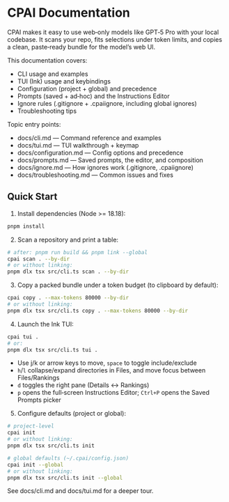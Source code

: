 # CPAI Documentation

CPAI makes it easy to use web‑only models like GPT‑5 Pro with your local codebase. It scans your repo, fits selections under token limits, and copies a clean, paste‑ready bundle for the model’s web UI.

This documentation covers:

- CLI usage and examples
- TUI (Ink) usage and keybindings
- Configuration (project + global) and precedence
- Prompts (saved + ad‑hoc) and the Instructions Editor
- Ignore rules (.gitignore + .cpaiignore, including global ignores)
- Troubleshooting tips

Topic entry points:

- docs/cli.md — Command reference and examples
- docs/tui.md — TUI walkthrough + keymap
- docs/configuration.md — Config options and precedence
- docs/prompts.md — Saved prompts, the editor, and composition
- docs/ignore.md — How ignores work (.gitignore, .cpaiignore)
- docs/troubleshooting.md — Common issues and fixes

## Quick Start

1. Install dependencies (Node >= 18.18):

```bash
pnpm install
```

2. Scan a repository and print a table:

```bash
# after: pnpm run build && pnpm link --global
cpai scan . --by-dir
# or without linking:
pnpm dlx tsx src/cli.ts scan . --by-dir
```

3. Copy a packed bundle under a token budget (to clipboard by default):

```bash
cpai copy . --max-tokens 80000 --by-dir
# or without linking:
pnpm dlx tsx src/cli.ts copy . --max-tokens 80000 --by-dir
```

4. Launch the Ink TUI:

```bash
cpai tui .
# or:
pnpm dlx tsx src/cli.ts tui .
```

- Use j/k or arrow keys to move, `space` to toggle include/exclude
- `h`/`l` collapse/expand directories in Files, and move focus between Files/Rankings
- `d` toggles the right pane (Details ↔ Rankings)
- `p` opens the full‑screen Instructions Editor; `Ctrl+P` opens the Saved Prompts picker

5. Configure defaults (project or global):

```bash
# project-level
cpai init
# or without linking:
pnpm dlx tsx src/cli.ts init

# global defaults (~/.cpai/config.json)
cpai init --global
# or without linking:
pnpm dlx tsx src/cli.ts init --global
```

See docs/cli.md and docs/tui.md for a deeper tour.
